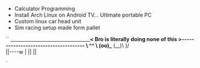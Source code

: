 - Calculator Programming
- Install Arch Linux on Android TV... Ultimate portable PC
- Custom linux car head unit 
- Sim racing setup made form pallet



`` _____________________________________< Bro is literally doing none of this >-------------------------------------
        \   ^__^
         \  (oo)\_______
            (__)\       )\/\
                ||----w |
                ||     ||







`


